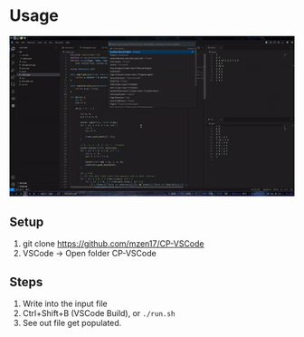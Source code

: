 # Usage
![demo](DEMO.gif)

## Setup
1. git clone https://github.com/mzen17/CP-VSCode
2. VSCode -> Open folder CP-VSCode

## Steps
1. Write into the input file
2. Ctrl+Shift+B (VSCode Build), or `./run.sh`
3. See out file get populated.
